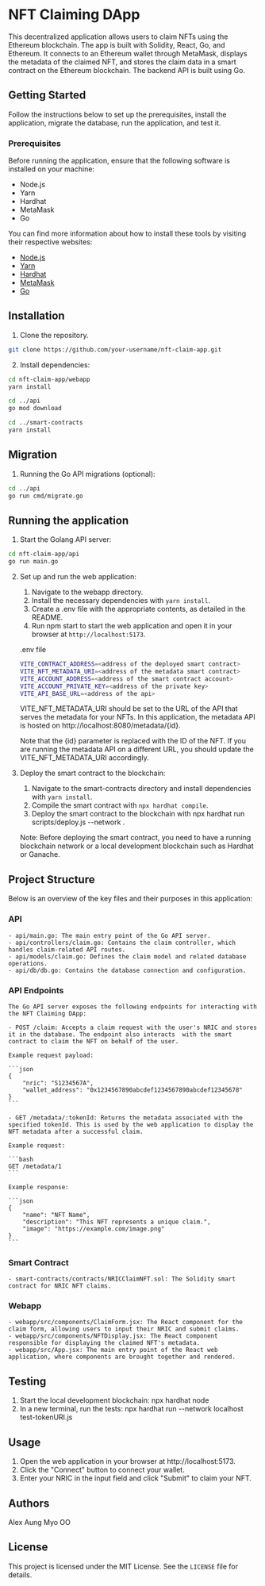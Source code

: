 # NFT Claiming DApp

This decentralized application allows users to claim NFTs using the Ethereum blockchain. The app is built with Solidity, React, Go, and Ethereum. It connects to an Ethereum wallet through MetaMask, displays the metadata of the claimed NFT, and stores the claim data in a smart contract on the Ethereum blockchain. The backend API is built using Go.

## Getting Started

Follow the instructions below to set up the prerequisites, install the application, migrate the database, run the application, and test it.

### Prerequisites

Before running the application, ensure that the following software is installed on your machine:

- Node.js
- Yarn
- Hardhat
- MetaMask
- Go

You can find more information about how to install these tools by visiting their respective websites:

- [Node.js](https://nodejs.org/)
- [Yarn](https://yarnpkg.com/)
- [Hardhat](https://hardhat.org/)
- [MetaMask](https://metamask.io/)
- [Go](https://golang.org/)


## Installation

1. Clone the repository.

```bash
git clone https://github.com/your-username/nft-claim-app.git
```

2. Install dependencies:

```bash
cd nft-claim-app/webapp
yarn install

cd ../api
go mod download

cd ../smart-contracts
yarn install
```

## Migration

1. Running the Go API migrations (optional):

```bash
cd ../api
go run cmd/migrate.go
```

## Running the application

1. Start the Golang API server:

```bash
cd nft-claim-app/api
go run main.go
```

2. Set up and run the web application:

    1. Navigate to the webapp directory.
    2. Install the necessary dependencies with `yarn install`.
    3. Create a .env file with the appropriate contents, as detailed in the README.
    4. Run npm start to start the web application and open it in your browser at `http://localhost:5173`.

    .env file

    ```bash
    VITE_CONTRACT_ADDRESS=<address of the deployed smart contract>
    VITE_NFT_METADATA_URI=<address of the metadata smart contract>
    VITE_ACCOUNT_ADDRESS=<address of the smart contract account>
    VITE_ACCOUNT_PRIVATE_KEY=<address of the private key>
    VITE_API_BASE_URL=<address of the api>
    ```

    VITE_NFT_METADATA_URI should be set to the URL of the API that serves the metadata for your NFTs. In this application, the metadata API is hosted on http://localhost:8080/metadata/{id}.

    Note that the {id} parameter is replaced with the ID of the NFT. If you are running the metadata API on a different URL, you should update the VITE_NFT_METADATA_URI accordingly.

3. Deploy the smart contract to the blockchain:

    1. Navigate to the smart-contracts directory and install dependencies with `yarn install`.
    2. Compile the smart contract with `npx hardhat compile`.
    3. Deploy the smart contract to the blockchain with npx hardhat run scripts/deploy.js --network <network-name>.

    Note: Before deploying the smart contract, you need to have a running blockchain network or a local development blockchain such as Hardhat or Ganache.

## Project Structure

Below is an overview of the key files and their purposes in this application:

### API

    - api/main.go: The main entry point of the Go API server.
    - api/controllers/claim.go: Contains the claim controller, which handles claim-related API routes.
    - api/models/claim.go: Defines the claim model and related database operations.
    - api/db/db.go: Contains the database connection and configuration.

### API Endpoints
    
    The Go API server exposes the following endpoints for interacting with the NFT Claiming DApp:

    - POST /claim: Accepts a claim request with the user's NRIC and stores it in the database. The endpoint also interacts  with the smart contract to claim the NFT on behalf of the user.

    Example request payload:

    ```json
    {
        "nric": "S1234567A",
        "wallet_address": "0x1234567890abcdef1234567890abcdef12345678"
    }
    ```

    - GET /metadata/:tokenId: Returns the metadata associated with the specified tokenId. This is used by the web application to display the NFT metadata after a successful claim.

    Example request:

    ```bash
    GET /metadata/1
    ```

    Example response:

    ```json
    {
        "name": "NFT Name",
        "description": "This NFT represents a unique claim.",
        "image": "https://example.com/image.png"
    }
    ```

### Smart Contract

    - smart-contracts/contracts/NRICClaimNFT.sol: The Solidity smart contract for NRIC NFT claims.

### Webapp

    - webapp/src/components/ClaimForm.jsx: The React component for the claim form, allowing users to input their NRIC and submit claims.
    - webapp/src/components/NFTDisplay.jsx: The React component responsible for displaying the claimed NFT's metadata.
    - webapp/src/App.jsx: The main entry point of the React web application, where components are brought together and rendered.

## Testing

1. Start the local development blockchain: npx hardhat node
2. In a new terminal, run the tests: npx hardhat run --network localhost test-tokenURI.js

## Usage
1. Open the web application in your browser at http://localhost:5173.
2. Click the "Connect" button to connect your wallet.
3. Enter your NRIC in the input field and click "Submit" to claim your NFT.

## Authors

Alex Aung Myo OO

## License

This project is licensed under the MIT License. See the `LICENSE` file for details.
